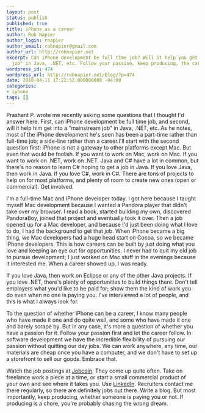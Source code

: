 ```yaml
---
layout: post
status: publish
published: true
title: iPhone as a career
author: Rob Napier
author_login: rnapier
author_email: robnapier@gmail.com
author_url: http://robnapier.net
excerpt: Can iPhone development be full time job? Will it help you get into a "mainstream
  job" in Java, .NET, etc. Follow your passion, keep producing, the career will follow.
wordpress_id: 474
wordpress_url: http://robnapier.net/blog/?p=474
date: 2010-04-11 17:22:52.000000000 -04:00
categories:
- iphone
tags: []
---
```

Prashant P. wrote me recently asking some questions that I thought I'd answer here. First, can iPhone development be full time job, and second, will it help him get into a "mainstream job" in Java, .NET, etc. As he notes, most of the iPhone development he's seen has been a part-time rather than full-time job; a side-line rather than a career.<!-- more -->I'll start with the second question first: iPhone is not a gateway to other platforms except Mac. But even that would be foolish. If you want to work on Mac, work on Mac. If you want to work on .NET, work on .NET. Java and C# have a lot in common, but there's no reason to learn C# hoping to get a job in Java. If you love Java, then work in Java. If you love C#, work in C#. There are tons of projects to help on for most platforms, and plenty of room to create new ones (open or commercial). Get involved.

I'm a full-time Mac and iPhone developer today. I got here because I taught myself Mac development because I wanted a Pandora player that didn't take over my browser. I read a book, started building my own, discovered PandoraBoy, joined that project and eventually took it over. Then a job opened up for a Mac developer, and because I'd just been doing what I love to do, I had the background to get that job. When iPhone became a big thing, we Mac developers had a huge head start on Cocoa, so we became iPhone developers. This is how careers can be built by just doing what you love and keeping an eye out for opportunities. I never had to quit my old job to pursue development; I just worked on Mac stuff in the evenings because it interested me. When a career showed up, I was ready.

If you love Java, then work on Eclipse or any of the other Java projects. If you love .NET, there's plenty of opportunities to build things there. Don't tell employers what you'd like to be paid for; show them the kind of work you do even when no one is paying you. I've interviewed a lot of people, and this is what I always look for.

To the question of whether iPhone can be a career, I know many people who have made it one and do quite well, and some who have made it one and barely scrape by. But in any case, it's more a question of whether you have a passion for it. Follow your passion first and let the career follow. In software development we have the incredible flexibility of pursuing our passion without quitting our day jobs. We can work anywhere, any time, our materials are cheap once you have a computer, and we don't have to set up a storefront to sell our goods. Embrace that.

Watch the job postings at [Jobcoin](http://cocoadev.jobcoin.com). They come up quite often. Take on freelance work a piece at a time, or start a small commercial product of your own and see where it takes you. Use [LinkedIn](http://linkedin.com). Recruiters contact me there regularly, so there are definitely jobs out there. Write a blog. But most importantly, keep producing, whether someone is paying you or not. If producing is a chore, you're probably chasing the wrong dream.
